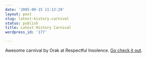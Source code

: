 ```yaml
---
date: '2005-09-15 11:13:29'
layout: post
slug: latest-history-carnival
status: publish
title: Latest History Carnival
wordpress_id: '177'

---
```


Awesome carnival by Orak at Respectful Insolence. [Go check it out](http://oracknows.blogspot.com/2005/09/history-carnival-xvi.html).
